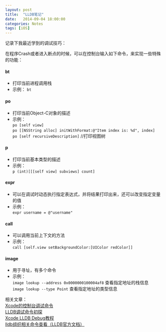 ```yaml
---
layout: post  
title:  "LLDB笔记"  
date:   2014-09-04 18:00:00  
categories: Notes  
tags: [iOS]  
---
```


记录下我最近学到的调试技巧：

在程序Crash或者进入断点的时候，可以在控制台输入如下命令，来实现一些特殊的功能：  

#### bt
- 打印当前进程调用栈
- 示例：
	`bt`

#### po
- 打印当前Object-C对象的描述  
- 示例：  
	`po [self view]`  
	`po [[NSString alloc] initWithFormat:@"Item index is: %d", index]`  
	`po [self recursiveDescription]` //打印视图树

#### p
- 打印当前基本类型的描述  
- 示例：  
	`p (int)[[[self view] subviews] count]`  

#### expr
- 可以在调试时动态执行指定表达式，并将结果打印出来，还可以改变指定变量的值
- 示例：  
	`expr username = @"username"`

#### call  
- 可以调用当前上下文的方法
- 示例：  
	`call [self.view setBackgroundColor:[UIColor redColor]]`

#### image
- 用于寻址，有多个命令
- 示例：  
	`image lookup --address 0x0000000100004af8`  查看指定地址的栈信息  
	`image lookup --type Point` 查看指定地址的类型信息

相关文章：  
 [Xcode的控制台调试命令](http://blog.csdn.net/likendsl/article/details/7576549)  
 [LLDB调试命令初探](http://www.starfelix.com/blog/2014/03/17/lldbdiao-shi-ming-ling-chu-tan/)  
 [Xcode LLDB Debug教程](http://my.oschina.net/notting/blog/115294)  
 [lldb组织相关命令查看（LLDB官方文档）](http://lldb.llvm.org/lldb-gdb.html)
